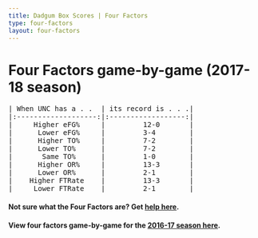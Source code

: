 ```yaml
---
title: Dadgum Box Scores | Four Factors
type: four-factors
layout: four-factors
---
```


# Four Factors game-by-game (2017-18 season)

<pre class="huffman stilwata">
| When UNC has a . .  | its record is . . .|
|:-------------------:|:------------------:|
|     Higher eFG%     |         12-0       |
|      Lower eFG%     |         3-4        |
|      Higher TO%     |         7-2        |
|      Lower TO%      |         7-2        |
|       Same TO%      |         1-0        |
|      Higher OR%     |         13-3       |
|      Lower OR%      |         2-1        |
|    Higher FTRate    |         13-3       |
|     Lower FTRate    |         2-1        |
</pre>

#### Not sure what the Four Factors are? Get [help here](https://cbbstatshelp.com/four-factors/intro/).

#### View four factors game-by-game for the [2016-17 season here](/four-factors-16-17).